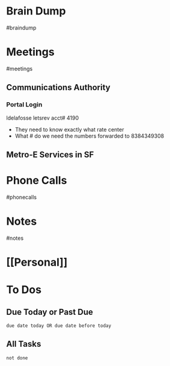 # Brain Dump
#braindump 

# Meetings
#meetings 
## Communications Authority
### Portal Login
ldelafosse
letsrev
acct# 4190

- They need to know exactly what rate center
- What # do we need the numbers forwarded to
8384349308

## Metro-E Services in SF
# Phone Calls
#phonecalls 
# Notes
#notes

# [[Personal]]

# To Dos
## Due Today or Past Due
```tasks
due date today OR due date before today
```

## All Tasks
```tasks
not done
```